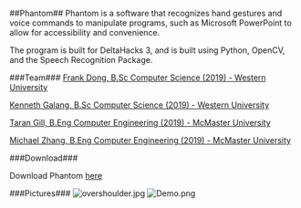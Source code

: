 ##Phantom##
Phantom is a software that recognizes hand gestures and voice commands to manipulate programs,
such as Microsoft PowerPoint to allow for accessibility and convenience.

The program is built for DeltaHacks 3, and is built using Python, OpenCV, and the Speech Recognition Package.

###Team###
[Frank Dong, B.Sc Computer Science (2019) - Western University](https://github.com/frankdongers)

[Kenneth Galang, B.Sc Computer Science (2019) - Western University](https://github.com/kennygalang)

[Taran Gill, B.Eng Computer Engineering (2019) - McMaster University](https://github.com/taran-gill)

[Michael Zhang, B.Eng Computer Engineering (2019) - McMaster University](https://github.com/zhangm13)

###Download###

Download Phantom [here](https://www.mediafire.com/?527gn4f2sxf7a24)

###Pictures###
![overshoulder.jpg](https://s23.postimg.org/ennz2vchn/overshoulder.jpg)
![Demo.png](https://s23.postimg.org/jnkekcmd7/Demo.png)
